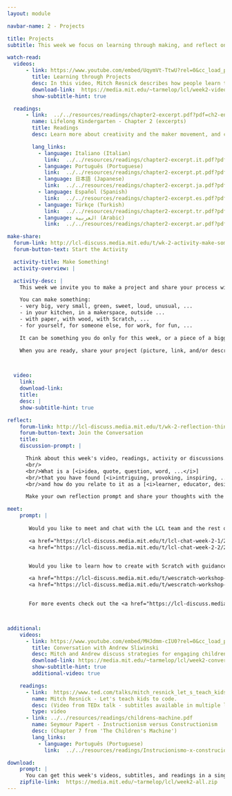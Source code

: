 ```yaml
---
layout: module

navbar-name: 2 - Projects

title: Projects
subtitle: This week we focus on learning through making, and reflect on the creative process through the Creative Learning Spiral. We also introduce coding as a new form of fluency and self-expression, and we start making projects.

watch-read:
  videos:
      - link: https://www.youtube.com/embed/UqymVt-TtwU?rel=0&cc_load_policy=1
        title: Learning through Projects
        desc: In this video, Mitch Resnick describes how people learn through making projects, and introduces the Creative Learning Spiral as a framework to reflect about the creative process.
        download-link:  https://media.mit.edu/~tarmelop/lcl/week2-video-projects.zip
        show-subtitle-hint: true

  readings:
      - link:  ../../resources/readings/chapter2-excerpt.pdf?pdf=ch2-en
        name: Lifelong Kindergarten - Chapter 2 (excerpts)
        title: Readings
        desc: Learn more about creativity and the maker movement, and coding as a form of fluency and expression.

        lang_links:
          - language: Italiano (Italian)
            link:  ../../resources/readings/chapter2-excerpt.it.pdf?pdf=ch2-it
          - language: Português (Portuguese)
            link:  ../../resources/readings/chapter2-excerpt.pt.pdf?pdf=ch2-pt
          - language: 日本語 (Japanese)
            link:  ../../resources/readings/chapter2-excerpt.ja.pdf?pdf=ch2-ja
          - language: Español (Spanish)
            link:  ../../resources/readings/chapter2-excerpt.es.pdf?pdf=ch2-es
          - language: Türkçe (Turkish)
            link:  ../../resources/readings/chapter2-excerpt.tr.pdf?pdf=ch2-tr
          - language: العربية (Arabic)
            link:  ../../resources/readings/chapter2-excerpt.ar.pdf?pdf=ch2-ar

make-share:
  forum-link: http://lcl-discuss.media.mit.edu/t/wk-2-activity-make-something/1359
  forum-button-text: Start the Activity

  activity-title: Make Something!
  activity-overview: |

  activity-desc: |
    This week we invite you to make a project and share your process with the community!

    You can make something:
    - very big, very small, green, sweet, loud, unusual, ...
    - in your kitchen, in a makerspace, outside ...
    - with paper, with wood, with Scratch, ...
    - for yourself, for someone else, for work, for fun, ...

    It can be something you do only for this week, or a piece of a bigger project you'd like to work on.

    When you are ready, share your project (picture, link, and/or description) and reflect on your process. Some questions to possibly consider as you reflect: How did you get the idea? What was a challenge you encountered? What would you do if you had more time?


    
  video:
    link:
    download-link: 
    title: 
    desc: |
    show-subtitle-hint: true

reflect:
    forum-link: http://lcl-discuss.media.mit.edu/t/wk-2-reflection-thinking-about-projects/1363
    forum-button-text: Join the Conversation
    title:
    discussion-prompt: |

      Think about this week's video, readings, activity or discussions.
      <br/>
      <br/>What is a [<i>idea, quote, question, word, ...</i>]
      <br/>that you have found [<i>intriguing, provoking, inspiring, ...</i>]
      <br/>and how do you relate to it as a [<i>learner, educator, designer, human being, ...</i>] ?

      Make your own reflection prompt and share your thoughts with the rest of the community!

meet:
    prompt: |
       
       Would you like to meet and chat with the LCL team and the rest of the community?<br/>

       <a href="https://lcl-discuss.media.mit.edu/t/lcl-chat-week-2-1/2243">LCL Chat Round 1</a> - Monday 10:00-11:00 AM (Boston time) <br/>
       <a href="https://lcl-discuss.media.mit.edu/t/lcl-chat-week-2-2/2245">LCL Chat Round 2</a> - Monday 04:00-05:00 PM (Boston time) <br/>


       Would you like to learn how to create with Scratch with guidance and peer support?<br/>

       <a href="https://lcl-discuss.media.mit.edu/t/wescratch-workshop-week-2-1/2241">WeScratch Round 1</a> - Wednesday 10:00-11:30 AM (Boston time) <br/>
       <a href="https://lcl-discuss.media.mit.edu/t/wescratch-workshop-week-2-2/2242">WeScratch Round 2</a> - Saturday 01:00-02:30 PM (Boston time) <br/>

       
       For more events check out the <a href="https://lcl-discuss.media.mit.edu/c/live-events-2019/l/calendar">calendar</a>! <br/>



additional:
    videos:
      - link: https://www.youtube.com/embed/MHJdmm-cIU0?rel=0&cc_load_policy=1
        title: Conversation with Andrew Sliwinski
        desc: Mitch and Andrew discuss strategies for engaging children in creative learning through projects — and compare experiences with physical and digital materials
        download-link: https://media.mit.edu/~tarmelop/lcl/week2-conversation-andrew.zip
        show-subtitle-hint: true
        additional-video: true

    readings:
      - link:  https://www.ted.com/talks/mitch_resnick_let_s_teach_kids_to_code
        name: Mitch Resnick - Let's teach kids to code.
        desc: (Video from TEDx talk - subtitles available in multiple languages)
        type: video
      - link: ../../resources/readings/childrens-machine.pdf
        name: Seymour Papert - Instructionism versus Constructionism
        desc: (Chapter 7 from 'The Children's Machine')
        lang_links:
          - language: Português (Portuguese)
            link:  ../../resources/readings/Instrucionismo-x-construcionismo.pdf

download:
    prompt: |
      You can get this week's videos, subtitles, and readings in a single zip file for offline use.
    zipfile-link:  https://media.mit.edu/~tarmelop/lcl/week2-all.zip
---
```

